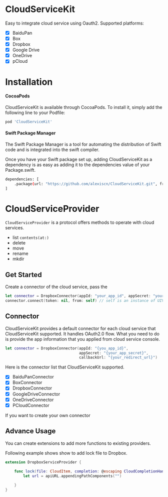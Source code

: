 # CloudServiceKit

Easy to integrate cloud service using Oauth2. Supported platforms:

- [x] BaiduPan
- [x] Box
- [x] Dropbox
- [x] Google Drive
- [x] OneDrive
- [x] pCloud

# Installation

#### CocoaPods
CloudServiceKit is available through CocoaPods. To install it, simply add the following line to your Podfile:

```bash
pod 'CloudServiceKit'
```

#### Swift Package Manager

The Swift Package Manager is a tool for automating the distribution of Swift code and is integrated into the swift compiler.

Once you have your Swift package set up, adding CloudServiceKit as a dependency is as easy as adding it to the dependencies value of your Package.swift.

```bash
dependencies: [
    .package(url: "https://github.com/alexiscn/CloudServiceKit.git", from: "1.0.0")
]
```

# CloudServiceProvider

`CloudServiceProvider` is a protocol offers methods to operate with cloud services.

- list `contents(at:)`
- delete
- move
- rename
- mkdir

## Get Started

Create a connector of the cloud service, pass the 

```swift
let connector = DropboxConnector(appId: "your_app_id", appSecret: "your_app_secret", callbackUrl: "your_app_redirect_url")
connector.connect(token: nil, from: self) // self is an instance of UIViewController

```

## Connector

CloudServiceKit provides a default connector for each cloud service that CloudServiceKit supported. It handles OAuth2.0 flow. What you need to do is provide the app information that you applied from cloud service console.

```swift
let connector = DropboxConnector(appId: "{you_app_id}", 
                                 appSecret: "{your_app_secret}", 
                                 callbackUrl: "{your_redirect_url}")
```

Here is the connector list that CloudServiceKit supported.

- [x] BaiduPanConnector
- [x] BoxConnector
- [x] DropboxConnector
- [x] GoogleDriveConnector
- [x] OneDriveConnector
- [x] PCloudConnector 

If you want to create your own connector

## Advance Usage

You can create extensions to add more functions to existing providers.

Following example shows show to add lock file to Dropbox.

```swift
extension DropboxServiceProvider {
    
    func lock(file: CloudItem, completion: @escaping CloudCompletionHandler) {
        let url = apiURL.appendingPathComponents("")

    }
}
```
